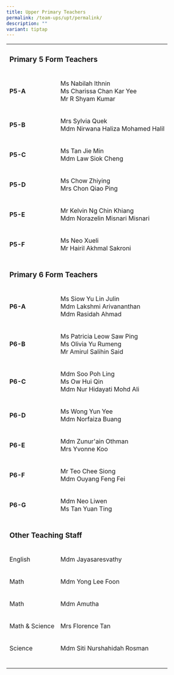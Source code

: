 ```yaml
---
title: Upper Primary Teachers
permalink: /team-ups/upt/permalink/
description: ""
variant: tiptap
---
```

<p></p><table><tbody><tr><td rowspan="1" colspan="2"><h3><strong>Primary 5 Form Teachers</strong></h3></td></tr><tr><td rowspan="1" colspan="1"><p><strong>P5-A</strong></p></td><td rowspan="1" colspan="1"><p>Ms Nabilah Ithnin <br>Ms Charissa Chan Kar Yee<br>Mr R Shyam Kumar</p></td></tr><tr><td rowspan="1" colspan="1"><p><strong>P5-B</strong></p></td><td rowspan="1" colspan="1"><p>Mrs Sylvia Quek<br>Mdm Nirwana Haliza Mohamed Halil</p></td></tr><tr><td rowspan="1" colspan="1"><p><strong>P5-C</strong></p></td><td rowspan="1" colspan="1"><p>Ms Tan Jie Min&nbsp;<br>Mdm Law Siok Cheng</p></td></tr><tr><td rowspan="1" colspan="1"><p><strong>P5-D</strong></p></td><td rowspan="1" colspan="1"><p>Ms Chow Zhiying<br>Mrs Chon Qiao Ping</p></td></tr><tr><td rowspan="1" colspan="1"><p><strong>P5-E</strong></p></td><td rowspan="1" colspan="1"><p>Mr Kelvin Ng Chin Khiang<br>Mdm Norazelin Misnari Misnari</p></td></tr><tr><td rowspan="1" colspan="1"><p><strong>P5-F</strong></p></td><td rowspan="1" colspan="1"><p>Ms Neo Xueli<br>Mr Hairil Akhmal Sakroni</p></td></tr><tr><td rowspan="1" colspan="2"><p></p><h3><strong>Primary 6 Form Teachers</strong></h3></td></tr><tr><td rowspan="1" colspan="1"><p><strong>P6-A</strong></p></td><td rowspan="1" colspan="1"><p>Ms Siow Yu Lin Julin<br>Mdm Lakshmi Arivananthan<br>Mdm Rasidah Ahmad</p></td></tr><tr><td rowspan="1" colspan="1"><p><strong>P6-B</strong></p></td><td rowspan="1" colspan="1"><p>Ms Patricia Leow Saw Ping<br>Ms Olivia Yu Rumeng<br>Mr Amirul Salihin Said</p></td></tr><tr><td rowspan="1" colspan="1"><p><strong>P6-C</strong></p></td><td rowspan="1" colspan="1"><p>Mdm Soo Poh Ling<br>Ms Ow Hui Qin<br>Mdm Nur Hidayati Mohd Ali</p></td></tr><tr><td rowspan="1" colspan="1"><p><strong>P6-D</strong></p></td><td rowspan="1" colspan="1"><p>Ms Wong Yun Yee<br>Mdm Norfaiza Buang</p></td></tr><tr><td rowspan="1" colspan="1"><p><strong>P6-E</strong></p></td><td rowspan="1" colspan="1"><p>Mdm Zunur'ain Othman<br>Mrs Yvonne Koo</p></td></tr><tr><td rowspan="1" colspan="1"><p><strong>P6-F</strong></p></td><td rowspan="1" colspan="1"><p>Mr Teo Chee Siong<br>Mdm Ouyang Feng Fei</p></td></tr><tr><td rowspan="1" colspan="1"><p><strong>P6-G</strong></p></td><td rowspan="1" colspan="1"><p>Mdm Neo Liwen<br>Ms Tan Yuan Ting</p></td></tr><tr><td rowspan="1" colspan="2"><p></p><h3><strong>Other Teaching Staff</strong></h3></td></tr><tr><td rowspan="1" colspan="1"><p>English</p></td><td rowspan="1" colspan="1"><p>Mdm Jayasaresvathy</p></td></tr><tr><td rowspan="1" colspan="1"><p>Math</p></td><td rowspan="1" colspan="1"><p>Mdm Yong Lee Foon</p></td></tr><tr><td rowspan="1" colspan="1"><p>Math</p></td><td rowspan="1" colspan="1"><p>Mdm Amutha</p></td></tr><tr><td rowspan="1" colspan="1"><p>Math &amp; Science</p></td><td rowspan="1" colspan="1"><p>Mrs Florence Tan</p></td></tr><tr><td rowspan="1" colspan="1"><p>Science</p></td><td rowspan="1" colspan="1"><p>Mdm Siti Nurshahidah Rosman</p></td></tr><tr><td rowspan="1" colspan="1"><p></p></td><td rowspan="1" colspan="1"><p></p></td></tr></tbody></table><p></p>